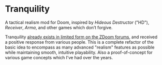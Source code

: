 ﻿# Tranquility
A tactical realism mod for Doom, inspired by *Hideous Destructor* ("HD"), *Receiver*, *Arma*, and other games which don’t forgive. 

Tranquility [already exists in limited form on the ZDoom forums](http://forum.zdoom.org/viewtopic.php?f=19&t=46650), and received a positive response from various people. This is a complete refactor of the basic idea to encompass as many advanced "realism" features as possible while maintaining smooth, intuitive playability. Also a proof-of-concept for various game concepts which I’ve had over the years.
